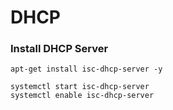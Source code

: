 # DHCP

### Install DHCP Server

```
apt-get install isc-dhcp-server -y
```

```
systemctl start isc-dhcp-server
systemctl enable isc-dhcp-server
```